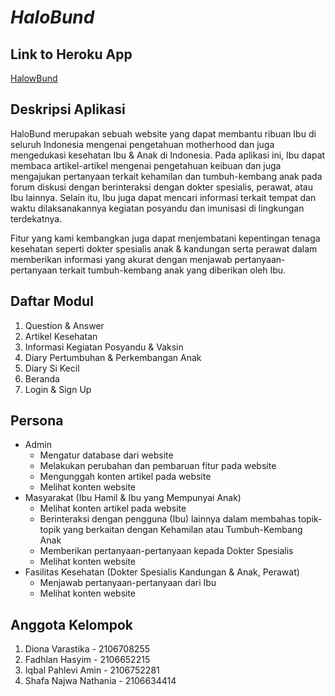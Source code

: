 # *HaloBund*

## Link to Heroku App
[HalowBund](https://halowbund.herokuapp.com/)

## Deskripsi Aplikasi
HaloBund merupakan sebuah website yang dapat membantu ribuan Ibu di seluruh Indonesia mengenai pengetahuan motherhood dan juga mengedukasi kesehatan Ibu & Anak di Indonesia. Pada aplikasi ini, Ibu dapat membaca artikel-artikel mengenai pengetahuan keibuan dan juga mengajukan pertanyaan terkait kehamilan dan tumbuh-kembang anak pada forum diskusi dengan berinteraksi dengan dokter spesialis, perawat, atau Ibu lainnya. Selain itu, Ibu juga dapat mencari informasi terkait tempat dan waktu dilaksanakannya kegiatan posyandu dan imunisasi di lingkungan terdekatnya.

Fitur yang kami kembangkan juga dapat menjembatani kepentingan tenaga kesehatan seperti dokter spesialis anak & kandungan serta perawat dalam memberikan informasi yang akurat dengan menjawab pertanyaan-pertanyaan terkait tumbuh-kembang anak yang diberikan oleh Ibu.

## Daftar Modul
1. Question & Answer
2. Artikel Kesehatan
3. Informasi Kegiatan Posyandu & Vaksin
4. Diary Pertumbuhan & Perkembangan Anak
5. Diary Si Kecil
6. Beranda
7. Login & Sign Up

## Persona
- Admin
    - Mengatur database dari website
    - Melakukan perubahan dan pembaruan fitur pada website
    - Mengunggah konten artikel pada website
    - Melihat konten website
- Masyarakat (Ibu Hamil & Ibu yang Mempunyai Anak)
    - Melihat konten artikel pada website
    - Berinteraksi dengan pengguna (Ibu) lainnya dalam membahas topik-topik yang berkaitan dengan Kehamilan atau Tumbuh-Kembang Anak
    - Memberikan pertanyaan-pertanyaan kepada Dokter Spesialis
    - Melihat konten website
- Fasilitas Kesehatan (Dokter Spesialis Kandungan & Anak, Perawat)
    - Menjawab pertanyaan-pertanyaan dari Ibu 
    - Melihat konten website

## Anggota Kelompok
1. Diona Varastika - 2106708255
2. Fadhlan Hasyim - 2106652215
3. Iqbal Pahlevi Amin - 2106752281
4. Shafa Najwa Nathania - 2106634414

